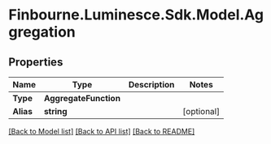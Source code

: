 # Finbourne.Luminesce.Sdk.Model.Aggregation

## Properties

Name | Type | Description | Notes
------------ | ------------- | ------------- | -------------
**Type** | **AggregateFunction** |  | 
**Alias** | **string** |  | [optional] 

[[Back to Model list]](../README.md#documentation-for-models) [[Back to API list]](../README.md#documentation-for-api-endpoints) [[Back to README]](../README.md)


